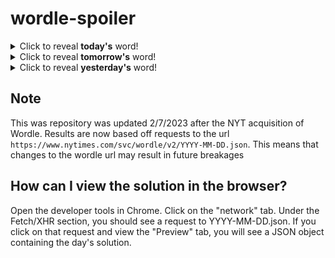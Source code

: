 # wordle-spoiler

<details>
  <summary>Click to reveal <b>today's</b> word!</summary>
  <br>
  <b> adage </b>
</details>

<details>
  <summary>Click to reveal <b>tomorrow's</b> word!</summary>
  <br>
  <b> inlay </b>
</details>

<details>
  <summary>Click to reveal <b>yesterday's</b> word!</summary>
  <br>
  <b> buddy </b>
</details>

## Note
This was repository was updated 2/7/2023 after the NYT acquisition of Wordle. Results are now based off requests to the url `https://www.nytimes.com/svc/wordle/v2/YYYY-MM-DD.json`. This means that changes to the wordle url may result in future breakages

## How can I view the solution in the browser?
Open the developer tools in Chrome. Click on the "network" tab. Under the Fetch/XHR section, you should see a request to YYYY-MM-DD.json. If you click on that request and view the "Preview" tab, you will see a JSON object containing the day's solution.